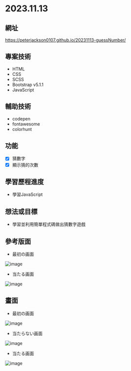 # 2023.11.13

## 網址
https://peterjackson0107.github.io/20231113-guessNumber/

## 專案技術
- HTML
- CSS
- SCSS
- Bootstrap v5.1.1
- JavaScript

## 輔助技術
- codepen
- fontawesome
- colorhunt

## 功能
- [x] 猜數字
- [x] 顯示猜的次數

## 學習歷程進度
* 學習JavaScript

## 想法或目標
* 學習並利用簡單程式碼做出猜數字遊戲

## 參考版面
* 最初の画面

![image](https://github.com/peterjackson0107/20231113-guessNumber/assets/151004314/36bab3fb-0307-46f3-9ec0-df6636d64de3)

* 当たる画面
  
![image](https://github.com/peterjackson0107/20231113-guessNumber/assets/151004314/d27695ca-3da9-4cd0-b698-da6e565da45f)

## 畫面
* 最初の画面

![image](https://github.com/peterjackson0107/20231113-guessNumber/assets/151004314/70e9696b-5324-4c31-9362-f0c517da298a)

* 当たらない画面

![image](https://github.com/peterjackson0107/20231113-guessNumber/assets/151004314/d25d7001-6f3a-4c57-89ed-222bf308ce63)

* 当たる画面

![image](https://github.com/peterjackson0107/20231113-guessNumber/assets/151004314/0c3d0102-6202-407b-8708-21c394ca1b55)

